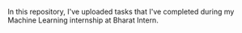 In this repository, I've uploaded tasks that I've completed during my Machine Learning internship at Bharat Intern.
